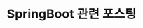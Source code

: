 ---
title: "SpringBoot 관련 포스팅"
layout: category
permalink: "/categories/springboot/"
taxonomy: springboot
---